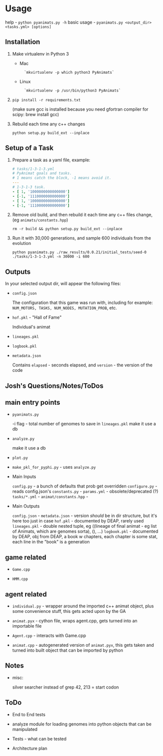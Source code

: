 Usage
==========

help - `python pyanimats.py -h`
basic usage - `pyanimats.py <output_dir> <tasks.yml> [options]`

Installation
--------------
1. Make virtualenv in Python 3
    * Mac

            `mkvirtualenv -p which python3 PyAnimats`

    * Linux

            `mkvirtualenv -p /usr/bin/python3 PyAnimats`

1. `pip install -r requirements.txt`

    (make sure gcc is installed because you need gfortran compiler for scipy: brew install gcc)

1. Rebuild each time any c++ changes

    `python setup.py build_ext --inplace`



Setup of a Task
-----------------

1. Prepare a task as a yaml file, example:
    ```yaml
    # tasks/1-3-1-3.yml
    # PyAnimat goals and tasks.
    # 1 means catch the block, -1 means avoid it.
    ---
    # 1-3-1-3 task.
    - [ 1, '1000000000000000']
    - [-1, '1110000000000000']
    - [ 1, '1000000000000000']
    - [-1, '1110000000000000']
    ```
    
1. Remove old build, and then rebuild it each time any c++ files change, (eg `animats/constants.hpp`)
    
    `rm -r build && python setup.py build_ext --inplace`

1. Run it with 30,000 generations, and sample 600 individuals from the evolution
   
    `python pyanimats.py ./raw_results/0.0.21/initial_tests/seed-0 ./tasks/1-3-1-3.yml -n 30000 -i 600`


Outputs
-------

In your selected output dir, will appear the following files:

* `config.json`

  The configuration that this game was run with, including for example: `NUM_MOTORS, TASKS, NUM_NODES, MUTATION_PROB`, etc.

* `hof.pkl` - "Hall of Fame"

    Individual's animat

* `lineages.pkl`


* `logbook.pkl`


* `metadata.json`

    Contains `elapsed` - seconds elapsed, and `version` - the version of the code


Josh's Questions/Notes/ToDos
------------------


main entry points
-------------------

* `pyanimats.py`

    -i flag - total number of genomes to save in `lineages.pkl`
    make it use a db
    
* `analyze.py`

    make it use a db

* `plot.py`
* `make_pkl_for_pyphi.py` - uses `analyze.py`



* Main Inputs

  `config.py` - a bunch of defaults that prob get overridden
  `configure.py` - reads config.json's
  `constants.py` - 
  `params.yml` - obsolete/deprecated (?)
  `tasks/*.yml` - 
  `animat/constants.hpp` - 

* Main Outputs

  `config.json` - 
  `metadata.json` - version *should* be in dir structure, but it's here too just in case
  `hof.pkl` - documented by DEAP, rarely used
  `lineages.pkl` - double nested tuple, eg ((lineage of final animat - eg list of Animats, which are genomes sorta), (), ...)
  `logbook.pkl` - documented by DEAP, obj from DEAP, a book w chapters, each chapter is some stat, each line in the "book" is a generation




game related
-------------

* `Game.cpp`

* `HMM.cpp`


agent related
--------------


* `individual.py` - wrapper around the imported c++ animat object, plus some convenience stuff, this gets acted upon by the GA

* `animat.pyx` - cython file, wraps agent.cpp, gets turned into an importable file

* `Agent.cpp` - interacts with Game.cpp

* `animat.cpp` - autogenerated version of `animat.pyx`, this gets taken and turned into built object that can be imported by python

   
Notes
-------

* misc:

    silver searcher instead of grep
    42, 213 = start codon

ToDo
-----

* End to End tests
* analyze module for loading genomes into python objects that can be manipulated

* Tests - what can be tested
* Architecture plan
